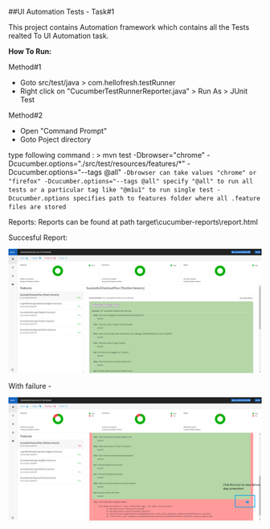 ##UI Automation Tests - Task#1

This project contains Automation framework which contains all the Tests realted To UI Automation task.

**How To Run:**

Method#1
 - Goto src/test/java > com.hellofresh.testRunner
 - Right click on "CucumberTestRunnerReporter.java" > Run As > JUnit Test
 
 
 Method#2
 - Open "Command Prompt"
 - Goto Poject directory
 
 type following command : 
 			> mvn test -Dbrowser="chrome" -Dcucumber.options="./src/test/resources/features/*" -Dcucumber.options="--tags @all"
 			```
 			-Dbrowser can take values "chrome" or "firefox"
 			-Dcucumber.options="--tags @all" specify "@all" to run all tests or a particular tag like "@m1u1" to run single test
 			-Dcucumber.options specifies path to features folder where all .feature files are stored
 			```


Reports: Reports can be found at path target\cucumber-reports\report.html

Succesful Report:

![alt text](https://raw.githubusercontent.com/far11ven/hellofresh-images/master/images/UI%20Test%20Report%20-Successful.png)

With failure -

![alt text](https://github.com/far11ven/hellofresh-images/blob/master/images/UI%20Test%20Report%20-with%20Failure.png)